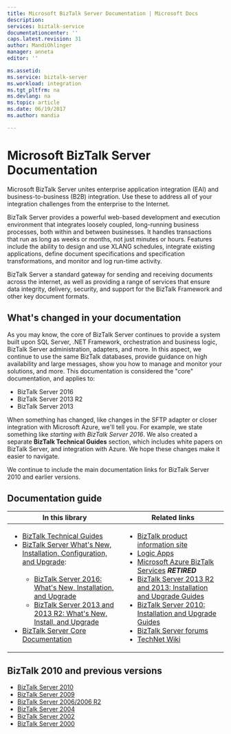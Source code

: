 ```yaml
---
title: Microsoft BizTalk Server Documentation | Microsoft Docs
description: 
services: biztalk-service
documentationcenter: ''
caps.latest.revision: 31
author: MandiOhlinger
manager: anneta
editor: ''

ms.assetid: 
ms.service: biztalk-server
ms.workload: integration
ms.tgt_pltfrm: na
ms.devlang: na
ms.topic: article
ms.date: 06/19/2017
ms.author: mandia

---
```


# Microsoft BizTalk Server Documentation
Microsoft BizTalk Server unites enterprise application integration (EAI) and business-to-business (B2B) integration. Use these to address all of your integration challenges from the enterprise to the Internet.  
  
 BizTalk Server provides a powerful web-based development and execution environment that integrates loosely coupled, long-running business processes, both within and between businesses. It handles transactions that run as long as weeks or months, not just minutes or hours. Features include the ability to design and use XLANG schedules, integrate existing applications, define document specifications and specification transformations, and monitor and log run-time activity.  
  
 BizTalk Server a standard gateway for sending and receiving documents across the internet, as well as providing a range of services that ensure data integrity, delivery, security, and support for the BizTalk Framework and other key document formats.  
  
## What's changed in your documentation  
As you may know, the core of BizTalk Server continues to provide a system built upon SQL Server, .NET Framework, orchestration and business logic, BizTalk Server administration, adapters, and more. In this aspect, we continue to use the same BizTalk databases, provide guidance on high availability and large messages, show you how to manage and monitor your solutions, and more. This documentation is considered the "core" documentation, and applies to:

* BizTalk Server 2016 
* BizTalk Server 2013 R2
* BizTalk Server 2013

  
 When something has changed, like changes in the SFTP adapter or closer integration with Microsoft Azure, we'll tell you. For example, we state something like *starting with BizTalk Server 2016*. We also created a separate **BizTalk Technical Guides** section, which includes white papers on BizTalk Server, and integration with Azure. We hope these changes make it easier to navigate.  
  
 We continue to include the main documentation links for BizTalk Server 2010 and earlier versions.  
  
## Documentation guide  
  
|In this library|Related links|  
|---|---|  
|<ul><li>[BizTalk Technical Guides](technical-guides/biztalk-technical-guides.md)</li><li>[BizTalk Server What's New, Installation, Configuration, and Upgrade](../install-and-config-guides/biztalk-server-what-s-new-installation-configuration-and-upgrade.md):<br /><br /> <ul><li>[BizTalk Server 2016: What's New, Installation, and Upgrade](../install-and-config-guides/biztalk-server-2016-what-s-new-and-installation.md)</li><li>[BizTalk Server 2013 and 2013 R2: What's New, Install, and Upgrade](../install-and-config-guides/biztalk-server-2013-and-2013-r2-what-s-new-install-and-upgrade.md)</li></ul></li><li>[BizTalk Server Core Documentation](https://msdn.microsoft.com/library/aa548004.aspx)</li></ul>|<ul><li>[BizTalk product information site](https://www.microsoft.com/en-us/cloud-platform/biztalk)</li><li>[Logic Apps](https://azure.microsoft.com/services/app-service/logic/) </li><li>[Microsoft Azure BizTalk Services](http://www.windowsazure.com/services/biztalk-services/) ***RETIRED***</li><li>[BizTalk Server 2013 R2 and 2013: Installation and Upgrade Guides](http://www.microsoft.com/download/details.aspx?id=35552)</li><li>[BizTalk Server 2010: Installation and Upgrade Guides](http://www.microsoft.com/downloads/details.aspx?FamilyID=b77d6a4f-8b41-470e-a58c-730dc5859b38)</li><li>[BizTalk Server forums](https://social.msdn.microsoft.com/Forums/en-US/home?category=biztalkserver)</li><li> [TechNet Wiki](https://social.technet.microsoft.com/Search/en-US?query=biztalk)</li></ul>|
  
  ## BizTalk 2010 and previous versions
* [BizTalk Server 2010](https://msdn.microsoft.com/library/ee299298\(v=bts.10\).aspx)
* [BizTalk Server 2009](https://msdn.microsoft.com/library/ee299303\(v=bts.10\).aspx)
* [BizTalk Server 2006/2006 R2](https://msdn.microsoft.com/library/ff631774\(v=bts.10\).aspx)
* [BizTalk Server 2004](http://msdn.microsoft.com/library/aa286489.aspx)
* [BizTalk Server 2002](http://msdn.microsoft.com/library/aa286488.aspx)
* [BizTalk Server 2000](http://msdn.microsoft.com/library/aa286487.aspx)